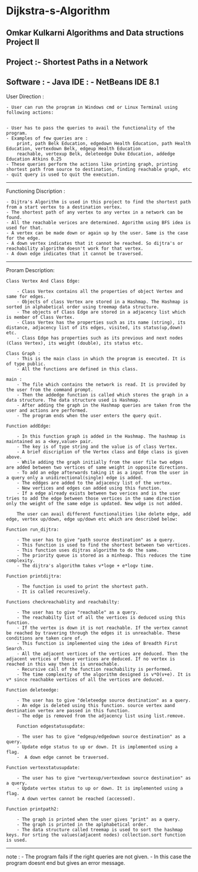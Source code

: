 # Dijkstra-s-Algorithm


Omkar Kulkarni
Algorithms and Data structions
Project II
------------------------------------------------------------------------------------------------------------------------------------------------------------------
Project :- Shortest Paths in a Network
------------------------------------------------------------------------------------------------------------------------------------------------------------------
Software :
	- Java
IDE :
	- NetBeans IDE 8.1
------------------------------------------------------------------------------------------------------------------------------------------------------------------------------------
User Direction :

	- User can run the program in Windows cmd or Linux Terminal using following actions:


	- User has to pass the queries to avail the functionality of the program.
	- Examples of few queries are :
		print, path Belk Education, edgedown Health Education, path Health Education, vertexdown Belk, edgeup Health Education 
		reachable, vertexup Belk, deleteedge Duke Education, addedge Education Atkins 0.25
	- These queries perform the actions like printing graph, printing shortest path from source to destination, finding reachable graph, etc
	- quit query is used to quit the execution.

------------------------------------------------------------------------------------------------------------------------------------------------------------------------------------
	
Functioning Discription :

	- Dijtra's Algorithm is used in this project to find the shortest path from a start vertex to a destination vertex. 
	- The shortest path of any vertex to any vertex in a network can be found.
	- All the reachable verices are determined. Agorithm using BFS idea is used for that.
	- A vertex can be made down or again up by the user. Same is the case for the edge.
	- A down vertex indicates that it cannot be reached. So dijtra's or reachability algorithm doesn't work for that vertex.
	- A down edge indicates that it cannot be traversed.
 
-----------------------------------------------------------------------------------------------------------------------------------------------------------------------------------------------------------------------------

Proram Description:

	Class Vertex And Class Edge:

		- Class Vertex contains all the properties of object Vertex and same for edges.
		- Objects of class Vertex are stored in a Hashmap. The Hashmap is sorted in alphabetical order using treemap data structure.
		- The objects of Class Edge are stored in a adjacency list which is member of Class Vertex.
		- Class Vertex has the properties such as its name (string), its distance, adjacency list of its edges, visited, its status(up,down) etc.
		- Class Edge has properties such as its previous and next nodes (Class Vertex), its weight (double), its status etc.

	Class Graph :
		- This is the main class in which the program is executed. It is of type public.
		- All the functions are defined in this class.

	main :
		- The file which contains the network is read. It is provided by the user from the command prompt.
		- Then the addedge function is called which stores the graph in a data structure. The data structure used is Hashmap.
		- After adding the graph in the Hashmap queries are taken from the user and actions are performed.
		- The program ends when the user enters the query quit.

	Function addEdge:

		- In this function graph is added in the Hashmap. The hashmap is maintained as a <key,value> pair.
		- The key is of type string and the value is of class Vertex.
		- A brief discription of the Vertex class and Edge class is given above.
		- While adding the graph initially from the user file two edges are added between two vertices of same weight in opposite directions.
		- To add an edge afterwards taking it as a input from the user in a query only a unidirectional(single) edge is added.
		- The eddges are added to the adjacency list of the vertex.
		- New vertices and edges can added using this function.
		- If a edge already exists between two verices and is the user tries to add the edge between those vertices in the same direction only the weight of the same edge is updated. New wdge is not added.

		The user can avail different functionalities like delete edge, add edge, vertex up/down, edge up/down etc which are described below:

	Function run_dijtra:

		- The user has to give "path source destination" as a query.
		- This function is used to find the shortest between two vertices.
		- This function uses dijtras algorithm to do the same.
		- The priority queue is stored as a minheap. This reduces the time complexity.
		- The dijtra's algorithm takes v*loge + e*logv time.

	Function printdijtra:

		- The function is used to print the shortest path.
		- It is called recuresively.   

	Functions checkreachablity and reachabilty:

		- The user has to give "reachable" as a query.
		- The reachabilty list of all the vertices is deduced using this function.
		- If the vertex is down it is not reachable. If the vertex cannot be reached by travering through the edges it is unreachable. These conditions are taken care of.
		- This function is implemented uing the idea of Breadth First Search.
		- All the adjacent vertices of the vertices are deduced. Then the adjacent vertices of those vertices are deduced. If no vertex is reached in this way then it is unreachable.
		- Recursive call of the function reachability is performed.
		- The time complexity of the algorithm designed is v*O(v+e). It is v* since reachabke vertices of all the vertices are deduced.

	Function deleteedge:  

		- The user has to give "deleteedge source destination" as a query.
		- An edge is deleted using this function. source vertex aand destination vertex are passed in this function.
		- The edge is removed from the adjacency list using list.remove.

		Function edgestatusupdate:

		- The user has to give "edgeup/edgedown source destination" as a query.
		- Update edge status to up or down. It is implemented using a flag.
		-  A down edge cannot be traversed.

	Function vertexstatusupdate:

		- The user has to give "vertexup/vertexdown source destination" as a query.
		- Update vertex status to up or down. It is implemented using a flag.
		- A down vertex cannot be reached (accessed). 

	Function printpath2:

		- The graph is printed when the user gives "print" as a query.
		- The graph is printed in the aplphabetical order.
		- The data structure called treemap is used to sort the hashmap keys. For srting the values(adjacent nodes) collection.sort function is used.

-------------------------------------------------------------------------------------------------------------------------------------------------------------------------------------------------------------------------------------------------------------------------------------

note : - The program fails if the right queries are not given.
	   - In this case the program doesnt end but gives an error message. 	
